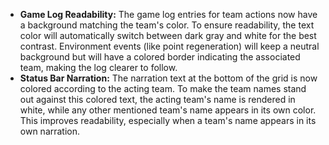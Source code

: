 - **Game Log Readability:** The game log entries for team actions now have a background matching the team's color. To ensure readability, the text color will automatically switch between dark gray and white for the best contrast. Environment events (like point regeneration) will keep a neutral background but will have a colored border indicating the associated team, making the log clearer to follow.
- **Status Bar Narration:** The narration text at the bottom of the grid is now colored according to the acting team. To make the team names stand out against this colored text, the acting team's name is rendered in white, while any other mentioned team's name appears in its own color. This improves readability, especially when a team's name appears in its own narration.
